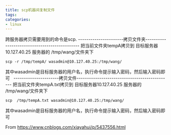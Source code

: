 ```yaml
---
title: scp机器间复制文件
tags:
categories:
- linux
---
```

跨服务器拷贝需要用到的命令是scp.
----------------------拷贝文件夹----------------------------------------------
把当前文件夹tempA拷贝到 目标服务器10.127.40.25 服务器的 /tmp/wang/文件夹下

```shell
scp -r /tmp/tempA/ wasadmin@10.127.40.25:/tmp/wang/
```

其中wasadmin是目标服务器的用户名，执行命令提示输入密码，然后输入密码即可
 
----------------------拷贝文件----------------------------------------------
把当前文件夹tempA.txt拷贝到 目标服务器10.127.40.25 服务器的 /tmp/wang/文件夹下

```shell
scp  /tmp/tempA.txt wasadmin@10.127.40.25:/tmp/wang/
```

其中wasadmin是目标服务器的用户名，执行命令提示输入密码，然后输入密码即可

From <https://www.cnblogs.com/xiayahui/p/5437556.html> 

